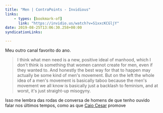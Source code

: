 ```yaml
---
title: "Men | ContraPoints - Invidious"
links:
    - types: [bookmark-of]
      link: "https://invidio.us/watch?v=S1xxcKCGljY"
date: 2019-08-25T13:06:30.258+00:00
syndicationLinks:

---
```


Meu outro canal favorito do ano.

> I think what men need is a new, positive ideal of manhood, which I don't think is something that women cannot create for men, even if they wanted to. And honestly the best way for that to happen may actually be some kind of men's movement. But on the left the whole idea of a men's movement is basically taboo because the men's movement we all know is basically just a backlash to feminism, and at worst, it's just straight-up misogyny. 

Isso me lembra das rodas de conversa de homens de que tenho ouvido falar nos últimos tempos, como as que [Caio Cesar](https://twitter.com/geocaio) promove
